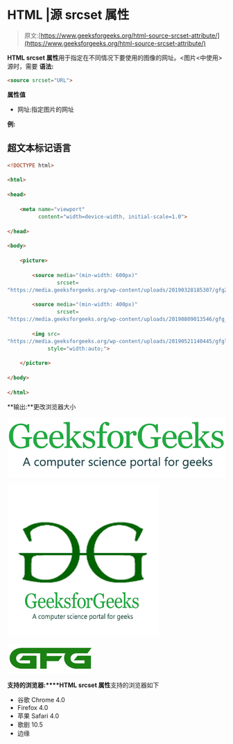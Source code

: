 # HTML |源 srcset 属性

> 原文:[https://www.geeksforgeeks.org/html-source-srcset-attribute/](https://www.geeksforgeeks.org/html-source-srcset-attribute/)

**HTML srcset 属性**用于指定在不同情况下要使用的图像的网址。<图片<中使用>源时，需要
**语法:**

```html
<source srcset="URL">
```

**属性值**

*   网址:指定图片的网址

**例:**

## 超文本标记语言

```html
<!DOCTYPE html>

<html>

<head>

    <meta name="viewport"
          content="width=device-width, initial-scale=1.0">

</head>

<body>

    <picture>

        <source media="(min-width: 600px)"
                srcset=
"https://media.geeksforgeeks.org/wp-content/uploads/20190328185307/gfg28-300x83.png">

        <source media="(min-width: 400px)"
                srcset=
"https://media.geeksforgeeks.org/wp-content/uploads/20190809013546/gfg_350X350-300x300.png">

        <img src=
"https://media.geeksforgeeks.org/wp-content/uploads/20190521140445/gfglogo2.png"
             style="width:auto;">

    </picture>

</body>

</html>
```

**输出:**更改浏览器大小

![](img/11d75a22300d1eaf21322ef1a88a13d0.png)

![](img/f3dcb6a0c75a93f428a2d45b0f512106.png)

![](img/695c31d021318cf52f42e6df7a441c05.png)

**支持的浏览器:****HTML srcset 属性**支持的浏览器如下

*   谷歌 Chrome 4.0
*   Firefox 4.0
*   苹果 Safari 4.0
*   歌剧 10.5
*   边缘